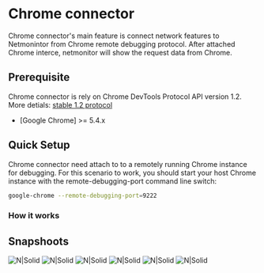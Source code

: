 # Chrome connector
Chrome connector's main feature is connect network features to Netmonintor from Chrome remote debugging protocol. After attached Chrome interce, netmonitor will show the request data from Chrome. 

## Prerequisite
Chrome connector is rely on Chrome DevTools Protocol API version 1.2.
More detials: [stable 1.2 protocol](https://chromedevtools.github.io/devtools-protocol/1-2/)
* [Google Chrome] >= 5.4.x

## Quick Setup

Chrome connector need attach to to a remotely running Chrome instance for debugging. For this scenario to work, you should start your host Chrome instance with the remote-debugging-port command line switch:

```bash
google-chrome --remote-debugging-port=9222
```

### How it works



## Snapshoots

![N|Solid](https://locke12456.github.io/ChromeConnector/img/requests.png)
![N|Solid](https://locke12456.github.io/ChromeConnector/img/headers.png)
![N|Solid](https://locke12456.github.io/ChromeConnector/img/params.png)
![N|Solid](https://locke12456.github.io/ChromeConnector/img/response.png)
![N|Solid](https://locke12456.github.io/ChromeConnector/img/timings.png)
![N|Solid](https://locke12456.github.io/ChromeConnector/img/stack_traces.png)
